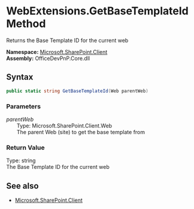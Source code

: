 # WebExtensions.GetBaseTemplateId Method  
Returns the Base Template ID for the current web  

**Namespace:** [Microsoft.SharePoint.Client](Microsoft.SharePoint.Client.md)  
**Assembly:** OfficeDevPnP.Core.dll  
## Syntax
```C#
public static string GetBaseTemplateId(Web parentWeb)
```
### Parameters
*parentWeb*  
&emsp;&emsp;Type: Microsoft.SharePoint.Client.Web  
&emsp;&emsp;The parent Web (site) to get the base template from  

### Return Value
Type: string  
The Base Template ID for the current web

## See also
- [Microsoft.SharePoint.Client](Microsoft.SharePoint.Client.md)
